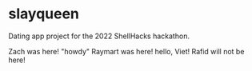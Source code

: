 # slayqueen
Dating app project for the 2022 ShellHacks hackathon.

Zach was here!
"howdy"
Raymart was here!
hello, Viet!
Rafid will not be here! 


